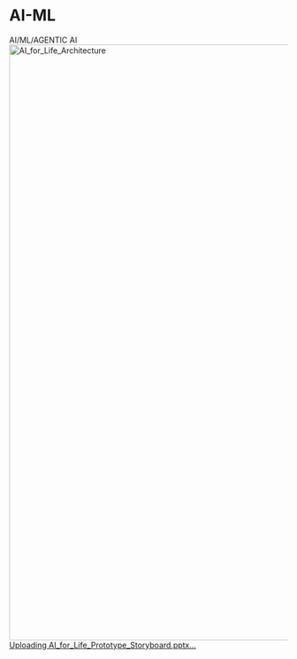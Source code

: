 # AI-ML
AI/ML/AGENTIC AI
<img width="1478" height="1076" alt="AI_for_Life_Architecture" src="https://github.com/user-attachments/assets/1d752644-0acd-4aaf-81fe-f2ec61bbb0cc" />
[Uploading AI_for_Life_Prototype_Storyboard.pptx…]()
